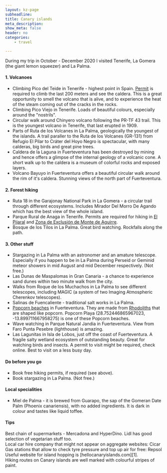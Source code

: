 ```yaml
---
layout: kz-page
subheadline: 
title: Canary islands
meta_description: 
show_meta: false
header: no
categories:
    - travel

---
```


During my trip in October - December 2020 I visited Tenerife, La Gomera (the  giant lemon squeezer) and La Palma.

<h4>1. Volcanoes</h4>
<ul>
  <li>Climbing Pico del Teide in Tenerife - highest point in Spain. <a href="https://www.reservasparquesnacionales.es/real/parquesnac/usu/html/Previo-inicio-reserva-oapn.aspx?cen=2&act=%201" target="_blank">Permit</a> is required to climb the last 200 meters and see the caldera. This is a great opportunity to smell the volcano that is alive, and to experience the heat of the steam coming out of the cracks in the rocks.</li>
  <li>Climbing Pico Viejo in Tenerife. Loads of beautiful colours, especially around the "nostrils".</li>
  <li>Circular walk around Chinyero volcano following the PR-TF 43 trail. This is the youngest volcano in Tenerife, that last erupted in 1909.</li>
  <li>Parts of Ruta de los Volcanes in La Palma, geologically the youngest of the islands. A trail paraller to the Ruta de los Volcanes (GR-131) from Refugio El Pilar to Cráter del Hoyo Negro is spectacular, with many calderas, big birds and great pine trees.</li>
  <li>Caldera de la Laguna in Fuerteventura has been destroyed by mining and hence offers a glimpse of the internal geology of a volcanic cone. A short walk up to the caldera is a museum of colorful rocks and exposed layers.</li>
  <li>Volcano Bayuyo in Fuerteventura offers a beautiful circular walk around the rim of it's caldera. Stunning views of the north part of Fuerteventura.</li>
</ul>

<h4>2. Forest hiking</h4>
<ul>
  <li>Ruta 18 in the Garajonay National Park in La Gomera - a circular trail through different ecosystems. Includes Mirador Del Morro De Agando which has the best view of the whole island.</li>
  <li>Parque Rural de Anaga in Tenerife. Permits are required for hiking in <a href="https://centralreservas.tenerife.es/actividad/1" target="_blank">El Pijaral</a> and <a href="https://centralreservas.tenerife.es/actividad/7" target="_blank">Zona de Exclusión de Monte de Aguirre</a>.</li>
  <li>Bosque de los Tilos in La Palma. Great bird watching. Rockfalls along the path.</li>
</ul>


<h4>3. Other stuff</h4>
<ul>
  <li>Stargazing in La Palma with an astronomer and an amature telescope. Especially if you happen to be in La Palma during Perseid or Geminid meteor showers in mid August and mid December respectively. (Not free.)</li>
  <li>Las Dunas de Maspalomas in Gran Canaria - a chance to experience sand dunes within two minute walk from the city.</li>
  <li>Walks from Roque de los Muchachos in La Palma to see different telescopes, including MAGIC (a system of two Imaging Atmospheric Cherenkov telescopes).</li>
  <li>Salinas de Fuencaliente - traditional salt works in La Palma.</li>
  <li> <a href="https://fuerteventuractiva.es/en/popcorn-beach/" target="_blank">Popcorn beaches</a> in Fuerteventura. They are made from <a href="https://en.wikipedia.org/wiki/Rhodolith" target="_blank">Rhodoliths</a> that are shaped like popcorn. Popcorn Playa (28.752446865967023, -13.899711667958275) is one of these Popcorn beaches.</li>
  <li>Wave watching in Parque Natural Jandia in Fuerteventura. View from Faro Punta Pesebre (lighthouse) is amazing.</li>
  <li>Las Lagunitas in Isla de Lobos, just off the coast of Fuerteventura. A fragile salty wetland ecosystem of outstanding beauty. Great for watching birds and insects. A permit to visit might be required, check online. Best to visit on a less busy day.</li>
</ul>


<h4>Do before you go</h4>
<ul>
  <li>Book free hiking permits, if required (see above).</li>
  <li>Book stargazing in La Palma. (Not free.)</li>
</ul>






<h4>Local specialities</h4>
<ul>
  <li>Miel de Palma - it is brewed from Guarapo, the sap of the Gomeran Date Palm (Phoenix canariensis), with no added ingredients. It is dark in colour and tastes like liquid toffee.</li>
</ul>



<h4>Tips</h4>
Best chain of supermarkets - Mercadona and HyperDino. Lidl has good selection of vegetarian stuff too.
<br>
Local car hire company that might not appear on aggregate websites: Cicar
<br>
Gas stations that allow to check tyre pressure and top up air for free: Repsol
<br>
Useful website for island hopping is [hellocanaryislands.com][1].
<br>
Hiking routes on Canary islands are well marked with colourful stripes of paint.






[1]: https://www.hellocanaryislands.com/travelling-between-islands/




